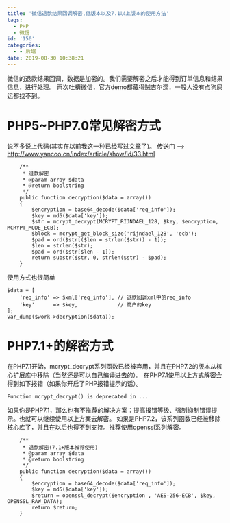 ```yaml
---
title: '微信退款结果回调解密,低版本以及7.1以上版本的使用方法'
tags:
  - PHP
  - 微信
id: '150'
categories:
  - - 后端
date: 2019-08-30 10:38:21
---
```


微信的退款结果回调，数据是加密的。我们需要解密之后才能得到订单信息和结果信息，进行处理。 再次吐槽微信，官方demo都藏得贼吉尔深，一般人没有点狗屎运都找不到。

# PHP5~PHP7.0常见解密方式

说不多说上代码(其实在以前我这一种已经写过文章了)。 传送门 --> http://www.yancoo.cn/index/article/show/id/33.html

```
    /**
     * 退款解密
     * @param array $data
     * @return boolstring
     */
    public function decryption($data = array())
    {
        $encryption = base64_decode($data['req_info']);
        $key = md5($data['key']);
        $str = mcrypt_decrypt(MCRYPT_RIJNDAEL_128, $key, $encryption, MCRYPT_MODE_ECB);
        $block = mcrypt_get_block_size('rijndael_128', 'ecb');
        $pad = ord($str[($len = strlen($str)) - 1]);
        $len = strlen($str);
        $pad = ord($str[$len - 1]);
        return substr($str, 0, strlen($str) - $pad);
    }
```

使用方式也很简单

```
$data = [
    'req_info' => $xml['req_info'], // 退款回调xml中的req_info
    'key'      => $key,             // 商户的key
];
var_dump($work->decryption($data));
```

# PHP7.1+的解密方式

在PHP7.1开始，mcrypt\_decrypt系列函数已经被弃用，并且在PHP7.2的版本从核心扩展库中移除（当然还是可以自己编译进去的）。 在PHP7.1使用以上方式解密会得到如下报错（如果你开启了PHP报错提示的话）。

```
Function mcrypt_decrypt() is deprecated in ...
```

如果你是PHP7.1，那么也有不推荐的解决方案：提高报错等级、强制抑制错误提示。也就可以继续使用以上方案去解密。 如果是PHP7.2，该系列函数已经被移除核心库了，并且在以后也得不到支持。推荐使用openssl系列解密。

```
    /**
     * 退款解密(7.1+版本推荐使用)
     * @param array $data
     * @return boolstring
     */
    public function decryption($data = array())
    {
        $encryption = base64_decode($data['req_info']);
        $key = md5($data['key']);
        $return = openssl_decrypt($encryption , 'AES-256-ECB', $key, OPENSSL_RAW_DATA);
        return $return;
    }
```